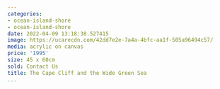 ```yaml
---
categories:
- ocean-island-shore
- ocean-island-shore
date: 2022-04-09 13:18:38.527415
image: https://ucarecdn.com/42dd7e2e-7a4a-4bfc-aa1f-505a96494c57/
media: acrylic on canvas
price: '1995'
size: 45 x 60cm
sold: Contact Us
title: The Cape Cliff and the Wide Green Sea
...
```

